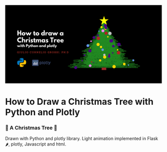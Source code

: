 <img src="static/xmas_tree_cover.png">

# How to Draw a Christmas Tree with Python and Plotly
### 🎄 A Christmas Tree 🎄

Drawn with Python and plotly library. Light animation implemented in Flask 🌶, plotly, Javascript and html.
